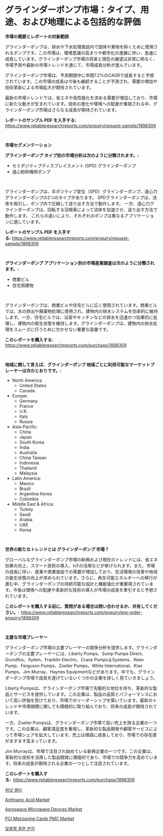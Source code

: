 <p><h1>グラインダーポンプ市場：タイプ、用途、および地理による包括的な評価</h1></p><p><strong>市場の概要とレポートの対象範囲</strong></p>
<p><p>グラインダーポンプは、排水や下水処理施設内で固体や異物を砕くために使用されるポンプです。この市場は、環境意識の高まりや都市化の進展に伴い、急速に成長しています。グラインダーポンプ市場の将来と現在の展望は非常に明るく、市場予測や最新の市場トレンドを通じて、市場成長分析が進んでいます。</p><p>グラインダーポンプ市場は、予測期間中に年間7.2%のCAGRで成長すると予想されています。この市場の成長は今後も継続することが予測され、需要の増加や技術革新による市場拡大が期待されています。</p><p>最新の市場トレンドでは、省エネや高性能化を求める需要が増加しており、市場に新たな動きが生まれています。技術の進化や環境への配慮が重視される中、グラインダーポンプ市場はさらなる成長が期待されています。</p></p>
<p><strong>レポートのサンプル PDF を入手する:</strong> <a href="https://www.reliableresearchreports.com/enquiry/request-sample/1898309">https://www.reliableresearchreports.com/enquiry/request-sample/1898309</a></p>
<p>&nbsp;</p>
<p><strong>市場セグメンテーション</strong></p>
<p><strong>グラインダーポンプ タイプ別の市場分析は次のように分類されます。:</strong></p>
<p><ul><li>セミポジティブディスプレイスメント (SPD) グラインダーポンプ</li><li>遠心粉砕機用ポンプ</li></ul></p>
<p>&nbsp;</p>
<p><p>グラインダーポンプは、半ポジティブ変位（SPD）グラインダーポンプ、遠心力グラインダーポンプの2つのタイプがあります。 SPDグラインダーポンプは、流体を吸引し、ポンプ内で圧縮して送り出す方法で動作します。 一方、遠心力グラインダーポンプは、回転する羽根車によって流体を加速させ、送り出す方法で動作します。 これらの違いにより、それぞれのポンプは異なるアプリケーションに適しています。</p></p>
<p><strong>レポートのサンプル PDF を入手する:</strong>&nbsp;<a href="https://www.reliableresearchreports.com/enquiry/request-sample/1898309">https://www.reliableresearchreports.com/enquiry/request-sample/1898309</a></p>
<p>&nbsp;</p>
<p><strong> グラインダーポンプ アプリケーション別の市場産業調査は次のように分類されます。:</strong></p>
<p><ul><li>商業ビル</li><li>住宅用建物</li></ul></p>
<p>&nbsp;</p>
<p><p>グラインダーポンプは、商業ビルや住宅ビルに広く使用されています。商業ビルでは、水の排出や廃棄物処理に使用され、建物内の排水システムを効率的に維持します。一方、住宅ビルでは、浴室やキッチンなどの排水を迅速かつ効果的に処理し、建物内の衛生状態を維持します。グラインダーポンプは、建物内の排水処理をスムーズに行うために欠かせない重要な装置です。</p></p>
<p><strong>このレポートを購入する:</strong>&nbsp; <a href="https://www.reliableresearchreports.com/purchase/1898309">https://www.reliableresearchreports.com/purchase/1898309</a></p>
<p>&nbsp;</p>
<p><strong>地域に関して言えば、グラインダーポンプ 地域ごとに利用可能なマーケットプレーヤーは次のとおりです。:</strong></p>
<p><ul>
    <li>
        North America:
        <ul>
            <li>United States</li>
            <li>Canada</li>
        </ul>
    </li>
    <li>
        Europe:
        <ul>
            <li>Germany</li>
            <li>France</li>
            <li>U.K.</li>
            <li>Italy</li>
            <li>Russia</li>
        </ul>
    </li>
    <li>
        Asia-Pacific:
        <ul>
            <li>China</li>
            <li>Japan</li>
            <li>South Korea</li>
            <li>India</li>
            <li>Australia</li>
            <li>China Taiwan</li>
            <li>Indonesia</li>
            <li>Thailand</li>
            <li>Malaysia</li>
        </ul>
    </li>
    <li>
        Latin America:
        <ul>
            <li>Mexico</li>
            <li>Brazil</li>
            <li>Argentina Korea</li>
            <li>Colombia</li>
        </ul>
    </li>
    <li>
        Middle East & Africa:
        <ul>
            <li>Turkey</li>
            <li>Saudi</li>
            <li>Arabia</li>
            <li>UAE</li>
            <li>Korea</li>
        </ul>
    </li>
    </ul></p>
<p>&nbsp;</p>
<p><strong>世界の新たなトレンドとは グラインダーポンプ 市場？</strong></p>
<p><p>グローバルなグラインダーポンプ市場の新興および現在のトレンドには、省エネ効果の向上、スマート技術の導入、IoTの活用などが挙げられます。また、市場の成長に伴い、産業や商業施設での需要が増加しており、生活環境の改善や地域の衛生状態の向上が求められています。さらに、再生可能エネルギーへの移行が進む中、グラインダーポンプの持続可能な設計と機能強化が重要視されています。今後は環境への配慮や革新的な技術の導入が市場の成長を牽引すると予想されています。</p></p>
<p><strong>このレポートを購入する前に、質問がある場合は問い合わせるか、共有してください。</strong>- <a href="https://www.reliableresearchreports.com/enquiry/pre-order-enquiry/1898309">https://www.reliableresearchreports.com/enquiry/pre-order-enquiry/1898309</a></p>
<p>&nbsp;</p>
<p><strong>主要な市場プレーヤー</strong></p>
<p><p>グラインダーポンプ市場の主要プレーヤーの競争分析を提供します。グラインダーポンプの主要プレーヤーには、Liberty Pumps、Sump Pumps Direct、Grundfos、Xylem、Franklin Electric、Crane Pumps＆Systems、Keen Pump、Ferguson Pumps、Zoeller Pumps、White International、Kiwi Pumps、Jim Murray、Haynes Equipmentなどがあります。中でも、グラインダーポンプ市場で成長を遂げているいくつかの企業を詳しく見ていきましょう。</p><p>Liberty Pumpsは、グラインダーポンプ市場で先駆的な地位を持ち、革新的な製品とサービスを提供しています。この企業は、製品の品質とパフォーマンスにおいて高い評価を受けており、市場でのリーダーシップを築いています。最新のトレンドや市場規模に関しても積極的に取り組んでおり、将来の成長が期待されています。</p><p>一方、Zoeller Pumpsは、グラインダーポンプ市場で高い売上を誇る企業の一つです。この企業は、顧客満足度を重視し、革新的な製品開発や顧客サービスによって市場シェアを拡大しています。売上は順調に成長しており、市場での存在感がますます高まっています。</p><p>Jim Murrayは、市場で注目され始めている新興企業の一つです。この企業は、革新的な技術を活用した製品開発に積極的であり、市場での競争力を高めています。将来の成長が期待される企業の一つとして注目されています。</p></p>
<p><strong>このレポートを購入する:</strong>&nbsp;&nbsp;<a href="https://www.reliableresearchreports.com/purchase/1898309">https://www.reliableresearchreports.com/purchase/1898309</a></p>
<p><p><a href="https://medium.com/@lioneljeyrde454564576/%ED%94%BC%EB%84%9B-%EC%84%A0%EB%B3%84%EA%B8%B0-%EC%8B%9C%EC%9E%A5-%EC%A7%80%ED%91%9C-%ED%95%B4%EB%8F%85-%EC%8B%9C%EC%9E%A5-%EC%A0%90%EC%9C%A0%EC%9C%A8-%ED%8A%B8%EB%A0%8C%EB%93%9C-%EB%B0%8F-%EC%84%B1%EC%9E%A5-%ED%8C%A8%ED%84%B4-97c7e8c534d4">피넛 셸러</a></p><p><a href="https://github.com/gulaimolin/Market-Research-Report-List-3/blob/main/anthranic-acid-market.md">Anthranic Acid Market</a></p><p><a href="https://issuu.com/reportprime-2/docs/aerospace-microwave-devices-market-size-2030.pptx">Aerospace Microwave Devices Market</a></p><p><a href="https://view.publitas.com/reportprime-1/pci-mezzanine-cards-pmc-market-size-growth-outlook-from-2024-to-2031-projecting-at-markets-trends-analysis-by-application-regional-outlook-and-revenue-edelore_xz99/">PCI Mezzanine Cards PMC Market</a></p><p><a href="https://github.com/vs019sa3m8x/Market-Research-Report-List-1/blob/main/5904812193851.md">맞춤형 결혼 반지</a></p></p>